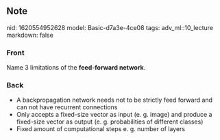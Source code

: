 ## Note
nid: 1620554952628
model: Basic-d7a3e-4ce08
tags: adv_ml::10_lecture
markdown: false

### Front
Name 3 limitations of the <b>feed-forward network</b>.

### Back
<div>
  <div>
    <ul>
      <li>A backpropagation network needs not to be strictly feed
      forward and can not have recurrent connections
      <li>Only accepts a fixed-size vector as input (e. g. image)
      and produce a fixed-size vector as output (e. g.
      probabilities of different classes)
      <li>Fixed amount of computational steps e. g. number of
      layers
    </ul>
  </div>
</div>
